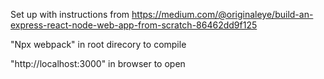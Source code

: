 Set up with instructions from https://medium.com/@originaleye/build-an-express-react-node-web-app-from-scratch-86462dd9f125

"Npx webpack" in root direcory to compile

"http://localhost:3000" in browser to open
